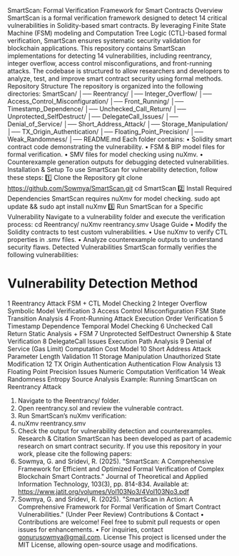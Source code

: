 SmartScan: Formal Verification Framework for Smart Contracts
Overview
SmartScan is a formal verification framework designed to detect 14 critical vulnerabilities in Solidity-based smart contracts. By leveraging Finite State Machine (FSM) modeling and Computation Tree Logic (CTL)-based formal verification, SmartScan ensures systematic security validation for blockchain applications.
This repository contains SmartScan implementations for detecting 14 vulnerabilities, including reentrancy, integer overflow, access control misconfigurations, and front-running attacks. The codebase is structured to allow researchers and developers to analyze, test, and improve smart contract security using formal methods.
Repository Structure
The repository is organized into the following directories:
SmartScan/
│── Reentrancy/
│── Integer_Overflow/
│── Access_Control_Misconfiguration/
│── Front_Running/
│── Timestamp_Dependence/
│── Unchecked_Call_Return/
│── Unprotected_SelfDestruct/
│── DelegateCall_Issues/
│── Denial_of_Service/
│── Short_Address_Attack/
│── Storage_Manipulation/
│── TX_Origin_Authentication/
│── Floating_Point_Precision/
│── Weak_Randomness/
│── README.md
Each folder contains:
•	Solidity smart contract code demonstrating the vulnerability.
•	FSM & BIP model files for formal verification.
•	SMV files for model checking using nuXmv.
•	Counterexample generation outputs for debugging detected vulnerabilities.
Installation & Setup
To use SmartScan for vulnerability detection, follow these steps:
1️⃣ Clone the Repository
git clone https://github.com/Sowmya/SmartScan.git
cd SmartScan
2️⃣ Install Required Dependencies
SmartScan requires nuXmv for model checking.
sudo apt update && sudo apt install nuXmv
3️⃣ Run SmartScan for a Specific Vulnerability
Navigate to a vulnerability folder and execute the verification process:
cd Reentrancy/
nuXmv reentrancy.smv
Usage Guide
•	Modify the Solidity contracts to test custom vulnerabilities.
•	Use nuXmv to verify CTL properties in .smv files.
•	Analyze counterexample outputs to understand security flaws.
Detected Vulnerabilities
SmartScan formally verifies the following vulnerabilities:
#	Vulnerability	Detection Method
1	Reentrancy Attack	FSM + CTL Model Checking
2	Integer Overflow	Symbolic Model Verification
3	Access Control Misconfiguration	FSM State Transition Analysis
4	Front-Running Attack	Execution Order Verification
5	Timestamp Dependence	Temporal Model Checking
6	Unchecked Call Return	Static Analysis + FSM
7	Unprotected SelfDestruct	Ownership & State Verification
8	DelegateCall Issues	Execution Path Analysis
9	Denial of Service (Gas Limit)	Computation Cost Model
10	Short Address Attack	Parameter Length Validation
11	Storage Manipulation	Unauthorized State Modification
12	TX Origin Authentication	Authentication Flow Analysis
13	Floating Point Precision Issues	Numeric Computation Verification
14	Weak Randomness	Entropy Source Analysis
Example: Running SmartScan on Reentrancy Attack
1.	Navigate to the Reentrancy/ folder.
2.	Open reentrancy.sol and review the vulnerable contract.
3.	Run SmartScan’s nuXmv verification: 
4.	nuXmv reentrancy.smv
5.	Check the output for vulnerability detection and counterexamples.
Research & Citation
SmartScan has been developed as part of academic research on smart contract security. If you use this repository in your work, please cite the following papers:
1.	Sowmya, G. and Sridevi, R. (2025). "SmartScan: A Comprehensive Framework for Efficient and Optimized Formal Verification of Complex Blockchain Smart Contracts." Journal of Theoretical and Applied Information Technology, 103(3), pp. 814-834. Available at: https://www.jatit.org/volumes/Vol103No3/4Vol103No3.pdf
2.	Sowmya, G. and Sridevi, R. (2025). "SmartScan in Action: A Comprehensive Framework for Formal Verification of Smart Contract Vulnerabilities." (Under Peer Review)
Contributions & Contact
•	Contributions are welcome! Feel free to submit pull requests or open issues for enhancements.
•	For inquiries, contact gonurusowmya@gmail.com.
License
This project is licensed under the MIT License, allowing open-source usage and modifications.

